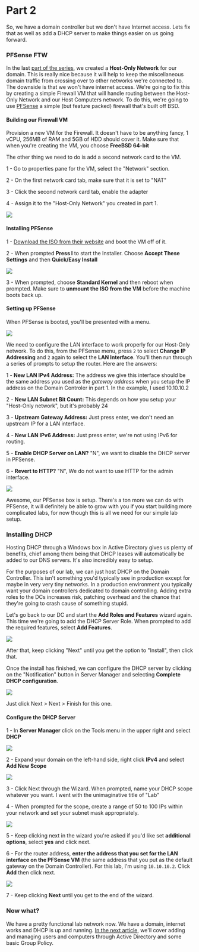 # Part 2

So, we have a domain controller but we don't have Internet access. Lets fix that as well as add a DHCP server to make things easier on us going forward.

### PFSense FTW <a id="pfsense-ftw"></a>

In the last [part of the series](https://www.psattack.com/articles/20160718/setting-up-an-active-directory-lab-part-1/), we created a **Host-Only Network** for our domain. This is really nice because it will help to keep the miscellaneous domain traffic from crossing over to other networks we're connected to. The downside is that we won't have internet access. We're going to fix this by creating a simple Firewall VM that will handle routing between the Host-Only Network and our Host Computers network. To do this, we're going to use [PFSense](https://www.pfsense.org/) a simple \(but feature packed\) firewall that's built off BSD.

#### Building our Firewall VM <a id="building-our-firewall-vm"></a>

Provision a new VM for the Firewall. It doesn't have to be anything fancy, 1 vCPU, 256MB of RAM and 5GB of HDD should cover it. Make sure that when you're creating the VM, you choose **FreeBSD 64-bit**

The other thing we need to do is add a second network card to the VM.

1 - Go to properties pane for the VM, select the "Network" section.

2 - On the first network card tab, make sure that it is set to "NAT"

3 - Click the second network card tab, enable the adapter

4 - Assign it to the "Host-Only Network" you created in part 1.

![](https://www.psattack.com/webhook-uploads/1514782650872/ad_lab_virtualbox_network03.PNG)

#### Installing PFSense <a id="installing-pfsense"></a>

1 - [Download the ISO from their website](https://www.pfsense.org/download/) and boot the VM off of it.

2 - When prompted **Press I** to start the Installer. Choose **Accept These Settings** and then **Quick/Easy Install**

![](https://www.psattack.com/webhook-uploads/1464547083919/pfsense03.png)

3 - When prompted, choose **Standard Kernel** and then reboot when prompted. Make sure to **unmount the ISO from the VM** before the machine boots back up.

#### Setting up PFSense <a id="setting-up-pfsense"></a>

When PFSense is booted, you'll be presented with a menu.

![](https://www.psattack.com/webhook-uploads/1464555002865/pfsense05.png)

We need to configure the LAN interface to work properly for our Host-Only network. To do this, from the PFSense menu, press `2` to select **Change IP Addressing** and `2` again to select the **LAN Interface**. You'll then run through a series of prompts to setup the router. Here are the answers:

1 - **New LAN IPv4 Address:** The address we give this interface should be the same address you used as the _gateway address_ when you setup the IP address on the Domain Controler in part 1. In the example, I used 10.10.10.2

2 - **New LAN Subnet Bit Count:** This depends on how you setup your "Host-Only network", but it's probably 24

3 - **Upstream Gateway Address:** Just press enter, we don't need an upstream IP for a LAN interface.

4 - **New LAN IPv6 Address:** Just press enter, we're not using IPv6 for routing.

5 - **Enable DHCP Server on LAN?** "N", we want to disable the DHCP server in PFSense.

6 - **Revert to HTTP?** "N", We do not want to use HTTP for the admin interface.

![](https://www.psattack.com/webhook-uploads/1464554990013/pfsense06.png)

Awesome, our PFSense box is setup. There's a ton more we can do with PFSense, it will definitely be able to grow with you if you start building more complicated labs, for now though this is all we need for our simple lab setup.

### Installing DHCP <a id="installing-dhcp"></a>

Hosting DHCP through a Windows box in Active Directory gives us plenty of benefits, chief among them being that DHCP leases will automatically be added to our DNS servers. It's also incredibly easy to setup.

For the purposes of our lab, we can just host DHCP on the Domain Controller. This isn't something you'd typically see in production except for maybe in very very tiny networks. In a production environment you typically want your domain controllers dedicated to domain controlling. Adding extra roles to the DCs increases risk, patching overhead and the chance that they're going to crash cause of something stupid.

Let's go back to our DC and start the **Add Roles and Features** wizard again. This time we're going to add the DHCP Server Role. When prompted to add the required features, select **Add Features**.

![](https://www.psattack.com/webhook-uploads/1464556066869/dhcp01.png)

After that, keep clicking "Next" until you get the option to "Install", then click that.

Once the install has finished, we can configure the DHCP server by clicking on the "Notification" button in Server Manager and selecting **Complete DHCP configuration**.

![](https://www.psattack.com/webhook-uploads/1464556318285/dhcp02.png)

Just click Next &gt; Next &gt; Finish for this one.

#### Configure the DHCP Server <a id="configure-the-dhcp-server"></a>

1 - In **Server Manager** click on the Tools menu in the upper right and select **DHCP**

![](https://www.psattack.com/webhook-uploads/1464557932690/dhcp03.png)

2 - Expand your domain on the left-hand side, right click **IPv4** and select **Add New Scope**

![](https://www.psattack.com/webhook-uploads/1464557948140/dhcp04.png)

3 - Click Next through the Wizard. When prompted, name your DHCP scope whatever you want. I went with the unimaginative title of "Lab"

4 - When prompted for the scope, create a range of 50 to 100 IPs within your network and set your subnet mask appropriately.

![](https://www.psattack.com/webhook-uploads/1464556886055/dhcp07.png)

5 - Keep clicking next in the wizard you're asked if you'd like set **additional options**, select **yes** and click next.

6 - For the router address, **enter the address that you set for the LAN interface on the PFSense VM** \(the same address that you put as the default gateway on the Domain Controller\). For this lab, I'm using `10.10.10.2`. Click **Add** then click next.

![](https://www.psattack.com/webhook-uploads/1464557126699/dhcp08.png)

7 - Keep clicking **Next** until you get to the end of the wizard.

### Now what? <a id="now-what-"></a>

We have a pretty functional lab network now. We have a domain, internet works and DHCP is up and running. [In the next article](https://www.psattack.com/articles/20160718/setting-up-an-active-directory-lab-part-3/), we'll cover adding and managing users and computers through Active Directory and some basic Group Policy.

